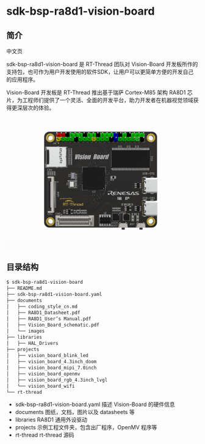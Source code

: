 # sdk-bsp-ra8d1-vision-board
## 简介

中文页

sdk-bsp-ra8d1-vision-board 是 RT-Thread 团队对 Vision-Board 开发板所作的支持包，也可作为用户开发使用的软件SDK，让用户可以更简单方便的开发自己的应用程序。

Vision-Board 开发板是 RT-Thread 推出基于瑞萨 Cortex-M85 架构 RA8D1 芯片，为工程师们提供了一个灵活、全面的开发平台，助力开发者在机器视觉领域获得更深层次的体验。

![](documents/images/big.png)

## 目录结构

```
$ sdk-bsp-ra8d1-vision-board
├── README.md
├── sdk-bsp-ra8d1-vision-board.yaml
├── documents
│   ├── coding_style_cn.md
│   ├── RA8D1_Datasheet.pdf
│   ├── RA8D1_User’s Manual.pdf
│   ├── Vision_Board_schematic.pdf
│   └── images
├── libraries
│   ├── HAL_Drivers
├── projects
│   ├── vision_board_blink_led
│   ├── vision_board_4.3inch_doom
│   ├── vision_board_mipi_7.0inch
│   ├── vision_board_openmv
│   ├── vision_board_rgb_4.3inch_lvgl
│   └── vision_board_wifi
└── rt-thread
```

- sdk-bsp-ra8d1-vision-board.yaml 描述 Vision-Board 的硬件信息
- documents 图纸，文档，图片以及 datasheets 等
- libraries RA8D1 通用外设驱动
- projects 示例工程文件夹，包含出厂程序，OpenMV 程序等
- rt-thread rt-thread 源码
